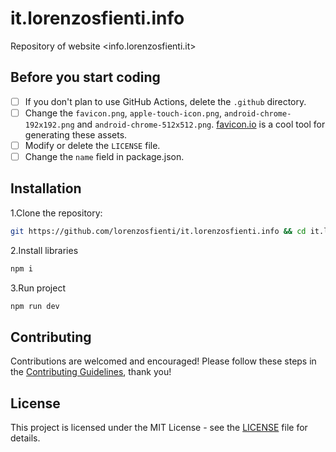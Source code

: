 # it.lorenzosfienti.info

Repository of website <info.lorenzosfienti.it>

## Before you start coding

- [ ] If you don't plan to use GitHub Actions, delete the `.github` directory.
- [ ] Change the `favicon.png`, `apple-touch-icon.png`, `android-chrome-192x192.png` and `android-chrome-512x512.png`. [favicon.io](https://favicon.io) is a cool tool for generating these assets.
- [ ] Modify or delete the `LICENSE` file.
- [ ] Change the `name` field in package.json.

## Installation

1.Clone the repository:

```sh
git https://github.com/lorenzosfienti/it.lorenzosfienti.info && cd it.lorenzosfienti.info
```

2.Install libraries

```sh
npm i
```

3.Run project

```sh
npm run dev
```

## Contributing

Contributions are welcomed and encouraged! Please follow these steps in the [Contributing Guidelines](./CONTRIBUTING.md), thank you!

## License

This project is licensed under the MIT License - see the [LICENSE](./LICENSE) file for details.